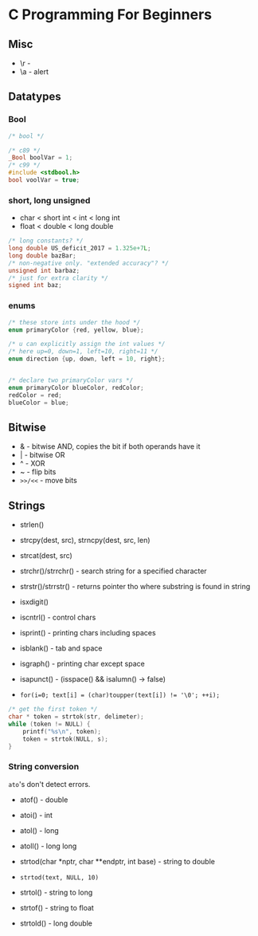 # C Programming For Beginners

## Misc

* \r -
* \a - alert

## Datatypes

### Bool

```c
/* bool */

/* c89 */
_Bool boolVar = 1;
/* c99 */
#include <stdbool.h>
bool voolVar = true;
```

### short, long unsigned

* char < short int < int < long int
* float < double < long double

```c
/* long constants? */
long double US_deficit_2017 = 1.325e+7L;
long double bazBar;
/* non-negative only. "extended accuracy"? */
unsigned int barbaz;
/* just for extra clarity */
signed int baz;
```

### enums

```c
/* these store ints under the hood */
enum primaryColor {red, yellow, blue};

/* u can explicitly assign the int values */
/* here up=0, down=1, left=10, right=11 */
enum direction {up, down, left = 10, right};


/* declare two primaryColor vars */
enum primaryColor blueColor, redColor;
redColor = red;
blueColor = blue;
```

## Bitwise

* & - bitwise AND, copies the bit if both operands have it
* | - bitwise OR
* ^ - XOR
* ~ - flip bits
* `>>/<<`  - move bits

## Strings

* strlen()
* strcpy(dest, src), strncpy(dest, src, len)
* strcat(dest, src)

* strchr()/strrchr() - search string for a specified character
* strstr()/strrstr() - returns pointer tho where substring is found in string
* isxdigit()
* iscntrl() - control chars
* isprint() - printing chars including spaces
* isblank() - tab and space
* isgraph() - printing char except space
* isapunct() - (isspace() && isalumn() -> false)
* `for(i=0; text[i] = (char)toupper(text[i]) != '\0'; ++i);`

```c
/* get the first token */
char * token = strtok(str, delimeter);
while (token != NULL) {
    printf("%s\n", token);
    token = strtok(NULL, s);
}

```

### String conversion

`ato`'s don't detect errors.

* atof() - double
* atoi() - int
* atol() - long
* atoll() - long long

* strtod(char *nptr, char **endptr, int base) - string to double
* `strtod(text, NULL, 10)`
* strtol() - string to long
* strtof() - string to float
* strtold() - long double
